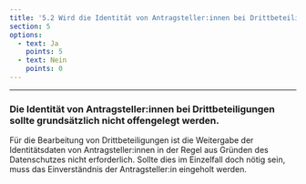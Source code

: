 ```yaml
---
title: '5.2 Wird die Identität von Antragsteller:innen bei Drittbeteiligungen nicht weitergegeben, es sei denn, es besteht Einverständnis darüber?'
section: 5
options:
  - text: Ja
    points: 5
  - text: Nein
    points: 0
---
```


---

### Die Identität von Antragsteller:innen bei Drittbeteiligungen sollte grundsätzlich nicht offengelegt werden.

Für die Bearbeitung von Drittbeteiligungen ist die Weitergabe der Identitätsdaten von Antragsteller:innen in der Regel aus Gründen des Datenschutzes nicht erforderlich. Sollte dies im Einzelfall doch nötig sein, muss das Einverständnis der Antragsteller:in eingeholt werden.
